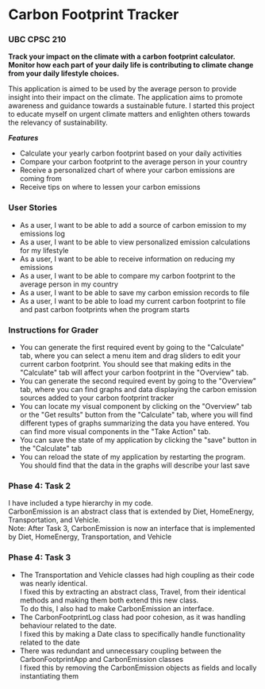 # Carbon Footprint Tracker

### UBC CPSC 210

**Track your impact on the climate with a carbon footprint calculator. Monitor how each part
of your daily life is contributing to climate change from your daily lifestyle choices.** 
 
 This application is aimed to be used by the average person to provide insight into their impact on the climate.
 The application aims to promote awareness and guidance towards a sustainable future. 
 I started this project to educate myself on urgent climate matters and enlighten others towards the relevancy of sustainability.
  
 
***Features***
- Calculate your yearly carbon footprint based on your daily activities
- Compare your carbon footprint to the average person in your country
- Receive a personalized chart of where your carbon emissions are coming from
- Receive tips on where to lessen your carbon emissions

### User Stories
- As a user, I want to be able to add a source of carbon emission to my emissions log
- As a user, I want to be able to view personalized emission calculations for my lifestyle
- As a user, I want to be able to receive information on reducing my emissions
- As a user, I want to be able to compare my carbon footprint to the average person in my country
- As a user, I want to be able to save my carbon emission records to file
- As a user, I want to be able to load my current carbon footprint to file and past carbon footprints when the program starts

### Instructions for Grader
- You can generate the first required event by going to the "Calculate" tab, where you can select a 
menu item and drag sliders to edit your current carbon footprint. You should see that making edits in the "Calculate" tab
will affect your carbon footprint in the "Overview" tab.
- You can generate the second required event by going to the "Overview" tab, where you can find graphs and data 
displaying the carbon emission sources added to your carbon footprint tracker
- You can locate my visual component by clicking on the "Overview" tab or the "Get results" button from the "Calculate" tab, 
where you will find different types of graphs summarizing the data you have entered. You can find more visual components 
in the "Take Action" tab.
- You can save the state of my application by clicking the "save" button in the "Calculate" tab
- You can reload the state of my application by restarting the program. You should find that the data in the graphs will describe 
your last save

### Phase 4: Task 2
I have included a type hierarchy in my code.  
CarbonEmission is an abstract class that is extended by Diet, HomeEnergy, Transportation, 
and Vehicle.  
Note: After Task 3, CarbonEmission is now an interface that is implemented by Diet, HomeEnergy, Transportation, and Vehicle

### Phase 4: Task 3
- The Transportation and Vehicle classes had high coupling as their code was nearly identical.  
I fixed this by extracting an abstract class, Travel, from their identical methods and making them both extend this new class.   
To do this, I also had to make CarbonEmission an interface. 
- The CarbonFootprintLog class had poor cohesion, as it was handling behaviour related to the date.  
I fixed this by making a Date class to specifically handle functionality related to the date
- There was redundant and unnecessary coupling between the CarbonFootprintApp and CarbonEmission classes  
I fixed this by removing the CarbonEmission objects as fields and locally instantiating them
